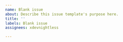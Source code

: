 ```yaml
---
name: Blank issue
about: Describe this issue template's purpose here.
title: ''
labels: Blank issue
assignees: xdevnightless

---
```



